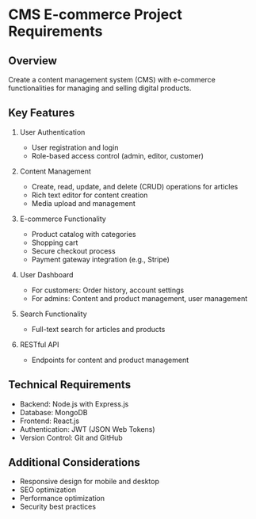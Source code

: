 # CMS E-commerce Project Requirements

## Overview

Create a content management system (CMS) with e-commerce functionalities for managing and selling digital products.

## Key Features

1. User Authentication
   - User registration and login
   - Role-based access control (admin, editor, customer)

2. Content Management
   - Create, read, update, and delete (CRUD) operations for articles
   - Rich text editor for content creation
   - Media upload and management

3. E-commerce Functionality
   - Product catalog with categories
   - Shopping cart
   - Secure checkout process
   - Payment gateway integration (e.g., Stripe)

4. User Dashboard
   - For customers: Order history, account settings
   - For admins: Content and product management, user management

5. Search Functionality
   - Full-text search for articles and products

6. RESTful API
   - Endpoints for content and product management

## Technical Requirements

- Backend: Node.js with Express.js
- Database: MongoDB
- Frontend: React.js
- Authentication: JWT (JSON Web Tokens)
- Version Control: Git and GitHub

## Additional Considerations

- Responsive design for mobile and desktop
- SEO optimization
- Performance optimization
- Security best practices
